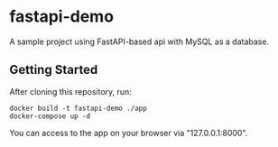 # fastapi-demo

A sample project using FastAPI-based api with MySQL as a database.

## Getting Started

After cloning this repository, run:

```
docker build -t fastapi-demo ./app
docker-compose up -d
```

You can access to the app on your browser via "127.0.0.1:8000".
